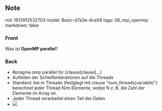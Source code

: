 ## Note
nid: 1613912532703
model: Basic-d7a3e-4ce08
tags: 06_mpi_openmp
markdown: false

### Front
Was ist <b>OpenMP parallel</b>?

### Back
<div>
<div><ul>
<li>#pragma omp parallel for [clause[clause]…]</li>
<li>Aufteilen der Schleifeniterationen auf die Threads</li>
<li>Standard: bei m Threads (festglegt mit clause "num_threads(variable)") berechnet jeder Thread N/m Elemente, wobei N z. B. die Zahl der Elemente im Array ist.</li>
<li>Jeder Thread verarbeitet einen Teil der Daten.</li><li><img src="paste-69539ecb91362276f1aac77533bf772bf28aaeab.jpg">
</li>
</ul>
</div></div>
